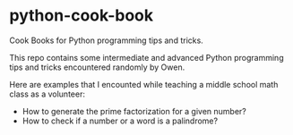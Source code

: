 # python-cook-book
Cook Books for Python programming tips and tricks.

This repo contains some intermediate and advanced Python programming tips and tricks encountered randomly by Owen.

Here are examples that I encounted while teaching a middle school math class as a volunteer:
- How to generate the prime factorization for a given number?
- How to check if a number or a word is a palindrome?

